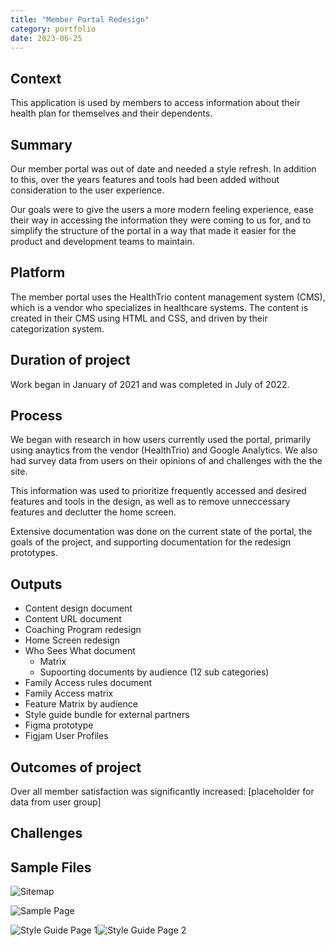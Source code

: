 ```yaml
---
title: "Member Portal Redesign"
category: portfolio
date: 2023-06-25
---
```


## Context

This application is used by members to access information about their health plan for themselves and their dependents.

## Summary

Our member portal was out of date and needed a style refresh. In addition to this, over the years features and tools had been added without consideration to the user experience.

Our goals were to give the users a more modern feeling experience, ease their way in accessing the information they were coming to us for, and to simplify the structure of the portal in a way that made it easier for the product and development teams to maintain.


## Platform

The member portal uses the HealthTrio content management system (CMS), which is a vendor who specializes in healthcare systems. The content is created in their CMS using HTML and CSS, and driven by their categorization system.

## Duration of project

Work began in January of 2021 and was completed in July of 2022.

## Process

We began with research in how users currently used the portal, primarily using anaytics from the vendor (HealthTrio) and Google Analytics. We also had survey data from  users on their opinions of and challenges with the the site.

This information was used to prioritize frequently accessed and desired features and tools in the design, as well as to remove unneccessary features and declutter the home screen.

Extensive documentation was done on the current state of the portal, the goals of the project, and supporting documentation for the redesign prototypes.

## Outputs

- Content design document
- Content URL document
- Coaching Program redesign
- Home Screen redesign
- Who Sees What document
	- Matrix
	- Supoorting documents by audience (12 sub categories)
- Family Access rules document
- Family Access matrix
- Feature Matrix by audience
- Style guide bundle for external partners
- Figma prototype
- Figjam User Profiles

## Outcomes of project

Over all member satisfaction was significantly increased: [placeholder for data from user group]


## Challenges


## Sample Files

![Sitemap](/assets/img/member-portal-redesign-sitemap.png)

![Sample Page](/assets/img/member-portal-redesign-health-coaching.png)

![Style Guide Page 1](/assets/img/member-portal-redesign-vendor-style-guide-page1.png)![Style Guide Page 2](/assets/img/member-portal-redesign-vendor-style-guide-page2.png)